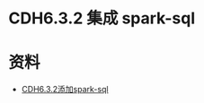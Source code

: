 # CDH6.3.2 集成 spark-sql

# 资料

- [CDH6.3.2添加spark-sql](https://blog.csdn.net/mrheiiow/article/details/123007848)